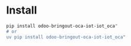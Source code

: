 # Install

```bash
pip install odoo-bringout-oca-iot-iot_oca"
# or
uv pip install odoo-bringout-oca-iot-iot_oca"
```
